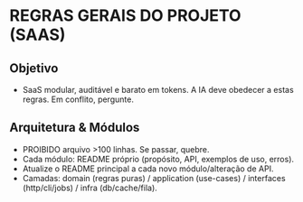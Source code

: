 # REGRAS GERAIS DO PROJETO (SAAS)
## Objetivo
- SaaS modular, auditável e barato em tokens. A IA deve obedecer a estas regras. Em conflito, pergunte.
## Arquitetura & Módulos
- PROIBIDO arquivo >100 linhas. Se passar, quebre.
- Cada módulo: README próprio (propósito, API, exemplos de uso, erros).
- Atualize o README principal a cada novo módulo/alteração de API.
- Camadas: domain (regras puras) / application (use-cases) / interfaces (http/cli/jobs) / infra (db/cache/fila).
